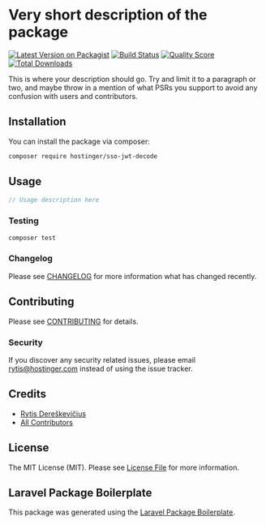 # Very short description of the package

[![Latest Version on Packagist](https://img.shields.io/packagist/v/hostinger/sso-jwt-decode.svg?style=flat-square)](https://packagist.org/packages/hostinger/sso-jwt-decode)
[![Build Status](https://img.shields.io/travis/hostinger/sso-jwt-decode/master.svg?style=flat-square)](https://travis-ci.org/hostinger/sso-jwt-decode)
[![Quality Score](https://img.shields.io/scrutinizer/g/hostinger/sso-jwt-decode.svg?style=flat-square)](https://scrutinizer-ci.com/g/hostinger/sso-jwt-decode)
[![Total Downloads](https://img.shields.io/packagist/dt/hostinger/sso-jwt-decode.svg?style=flat-square)](https://packagist.org/packages/hostinger/sso-jwt-decode)

This is where your description should go. Try and limit it to a paragraph or two, and maybe throw in a mention of what PSRs you support to avoid any confusion with users and contributors.

## Installation

You can install the package via composer:

```bash
composer require hostinger/sso-jwt-decode
```

## Usage

``` php
// Usage description here
```

### Testing

``` bash
composer test
```

### Changelog

Please see [CHANGELOG](CHANGELOG.md) for more information what has changed recently.

## Contributing

Please see [CONTRIBUTING](CONTRIBUTING.md) for details.

### Security

If you discover any security related issues, please email rytis@hostinger.com instead of using the issue tracker.

## Credits

- [Rytis Dereškevičius](https://github.com/hostinger)
- [All Contributors](../../contributors)

## License

The MIT License (MIT). Please see [License File](LICENSE.md) for more information.

## Laravel Package Boilerplate

This package was generated using the [Laravel Package Boilerplate](https://laravelpackageboilerplate.com).